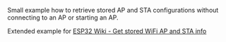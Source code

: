 Small example how to retrieve stored AP and STA configurations without connecting to an AP or starting an AP.

Extended example for [ESP32 Wiki - Get stored WiFi AP and STA info](http://desire.giesecke.tk/index.php/2018/02/14/get-stored-wifi-ap-and-sta-info/)
